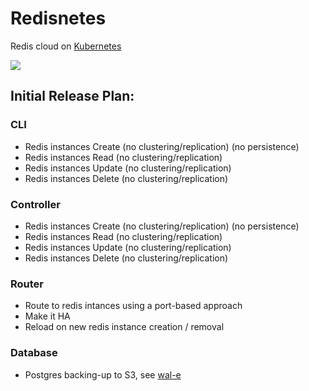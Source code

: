 
Redisnetes
==========

Redis cloud on [Kubernetes](https://github.com/kubernetes/kubernetes)

![](https://github.com/felipejfc/redisnetes/blob/master/misc/proposal.png?raw=true)

## Initial Release Plan:

### CLI
* Redis instances Create (no clustering/replication) (no persistence)
* Redis instances Read (no clustering/replication)
* Redis instances Update (no clustering/replication)
* Redis instances Delete (no clustering/replication)

### Controller
* Redis instances Create (no clustering/replication) (no persistence)
* Redis instances Read (no clustering/replication)
* Redis instances Update (no clustering/replication)
* Redis instances Delete (no clustering/replication)

### Router
* Route to redis intances using a port-based approach
* Make it HA
* Reload on new redis instance creation / removal

### Database
* Postgres backing-up to S3, see [wal-e](https://github.com/wal-e/wal-e)
